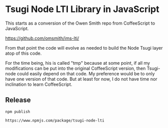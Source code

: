 
Tsugi Node LTI Library in JavaScript
====================================

This starts as a conversion of the Owen Smith repo from CoffeeScript to JavaScript.

   https://github.com/omsmith/ims-lti/
  
From that point the code will evolve as needed to build the Node Tsugi layer 
atop of this code.

For the time being, his is called "tmp" because at some point, if all my modifications can be put
into the original CoffeeScript version, then Tsugi-node could easily depend on
that code.  My preference would be to only have one version of that code.  But 
at least for now, I do not have time nor inclination to learn CoffeeScript.

Release
-------

    npm publish 

    https://www.npmjs.com/package/tsugi-node-lti


